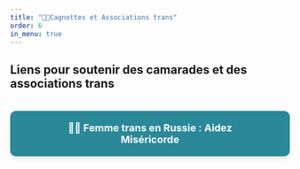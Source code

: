 ```yaml
---
title: "🏳️‍⚧️Cagnottes et Associations trans"
order: 6
in_menu: true
---
```

## Liens pour soutenir des camarades et des associations trans

<a href="https://www.onparticipe.fr/c/TO0vJcmp" target="_blank" style="text-decoration: none; background-color: #2a8899; color: white; padding: 20px 50px; margin: 20px 0; border-radius: 10px; width: auto; text-align: center; font-size: 18px; font-family: , serif; font-weight: bold; box-shadow: 0px 4px 6px rgba(0, 0, 0, 0.1); display: inline-block;">
🏳️‍⚧️ Femme trans en Russie : Aidez Miséricorde 
</a> 